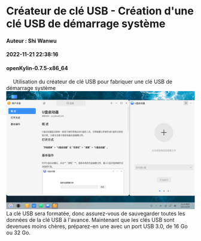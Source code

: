 

# Créateur de clé USB - Création d'une clé USB de démarrage système
#### Auteur : Shi Wanwu
#### 2022-11-21 22:38:16
#### openKylin-0.7.5-x86_64
&emsp;
Utilisation du créateur de clé USB pour fabriquer une clé USB de démarrage système
![image](./assets/U盘启动器_制作系统启动U盘/ok-upanos-1.png)
La clé USB sera formatée, donc assurez-vous de sauvegarder toutes les données de la clé USB à l'avance.
Maintenant que les clés USB sont devenues moins chères, préparez-en une avec un port USB 3.0, de 16 Go ou 32 Go.
&emsp;